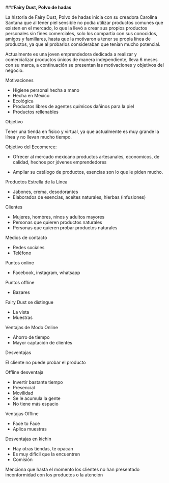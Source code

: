 ###**Fairy Dust, Polvo de hadas**

La historia de Fairy Dust, Polvo de hadas  inicia con su creadora Carolina Santana que al tener piel sensible no podía utilizar productos comunes que existen en el mercado, lo que la llevó a crear sus propios productos personales sin fines comerciales, solo los compartía con sus conocidos, amigos y familiares, hasta que la motivaron a tener su propia línea de productos,   ya que al probarlos consideraban que tenían mucho potencial.

Actualmente es una joven emprendedora dedicada a realizar y comercializar productos únicos de manera independiente,  lleva 6 meses con su marca, a continuación se presentan las motivaciones y objetivos del negocio.

Motivaciones

* Higiene personal hecha a mano
* Hecha en Mexico
* Ecológica
* Productos libres de agentes químicos dañinos para la piel
* Productos rellenables

Objetivo

Tener una tienda en físico y virtual, ya que actualmente es muy grande la línea  y no llevan mucho tiempo.

Objetivo del Eccomerce:

* Ofrecer al mercado mexicano productos artesanales,  economicos, de calidad, hechos por jóvenes emprendedores  

* Ampliar su catálogo de productos, esencias son lo que le piden mucho.

Productos Estrella de la Línea

* Jabones, crema, desodorantes
* Elaborados de esencias, aceites naturales, hierbas (infusiones)


Clientes

* Mujeres, hombres, ninos y adultos mayores
* Personas que quieren productos naturales
* Personas que quieren probar productos naturales

Medios de contacto

* Redes sociales
* Teléfono

Puntos online

* Facebook, instagram, whatsapp

Puntos offline
* Bazares

Fairy Dust se distingue

* La vista
* Muestras

Ventajas de Modo Online

* Ahorro de tiempo
* Mayor captación de clientes

Desventajas

El cliente no puede probar el producto

  Offline desventaja

* Invertir bastante tiempo
* Presencial
* Movilidad
* Se le acumula la gente
* No tiene más espacio

Ventajas Offline

* Face to Face
* Aplica muestras

Desventajas en kichin

* Hay otras tiendas, te opacan
* Es muy dificil que la encuentren
* Comisión

Menciona que hasta el momento los clientes no han presentado inconformidad con los productos o la atención

